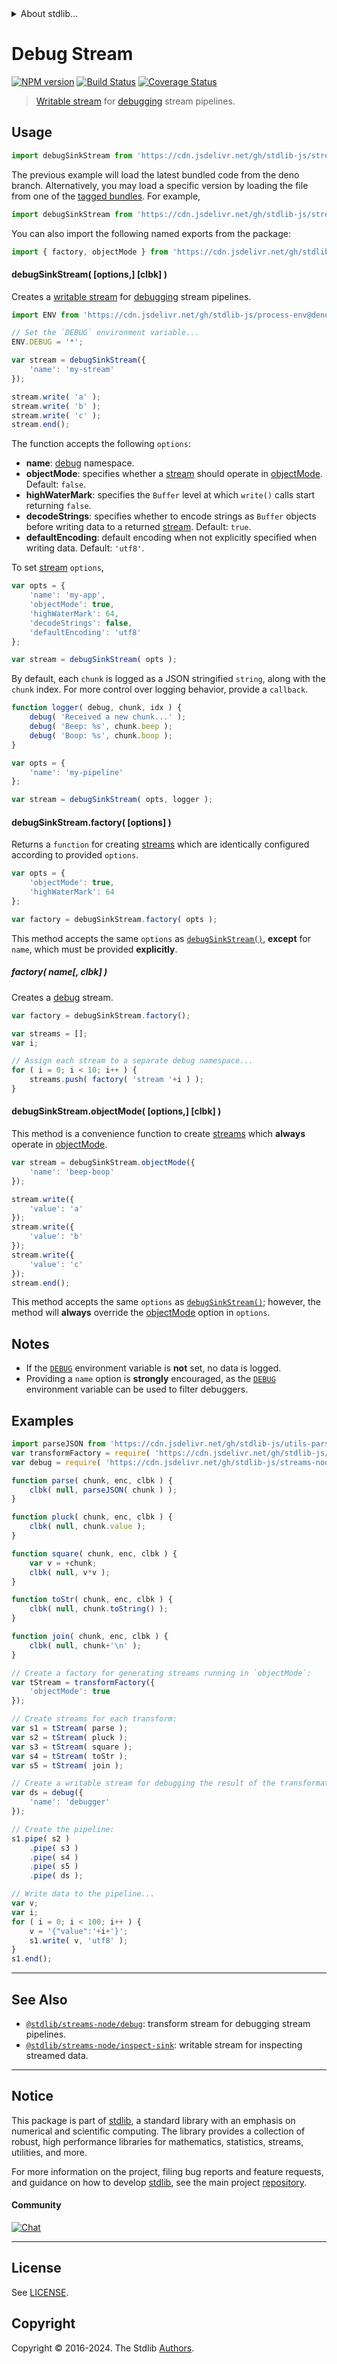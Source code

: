 <!--

@license Apache-2.0

Copyright (c) 2018 The Stdlib Authors.

Licensed under the Apache License, Version 2.0 (the "License");
you may not use this file except in compliance with the License.
You may obtain a copy of the License at

   http://www.apache.org/licenses/LICENSE-2.0

Unless required by applicable law or agreed to in writing, software
distributed under the License is distributed on an "AS IS" BASIS,
WITHOUT WARRANTIES OR CONDITIONS OF ANY KIND, either express or implied.
See the License for the specific language governing permissions and
limitations under the License.

-->


<details>
  <summary>
    About stdlib...
  </summary>
  <p>We believe in a future in which the web is a preferred environment for numerical computation. To help realize this future, we've built stdlib. stdlib is a standard library, with an emphasis on numerical and scientific computation, written in JavaScript (and C) for execution in browsers and in Node.js.</p>
  <p>The library is fully decomposable, being architected in such a way that you can swap out and mix and match APIs and functionality to cater to your exact preferences and use cases.</p>
  <p>When you use stdlib, you can be absolutely certain that you are using the most thorough, rigorous, well-written, studied, documented, tested, measured, and high-quality code out there.</p>
  <p>To join us in bringing numerical computing to the web, get started by checking us out on <a href="https://github.com/stdlib-js/stdlib">GitHub</a>, and please consider <a href="https://opencollective.com/stdlib">financially supporting stdlib</a>. We greatly appreciate your continued support!</p>
</details>

# Debug Stream

[![NPM version][npm-image]][npm-url] [![Build Status][test-image]][test-url] [![Coverage Status][coverage-image]][coverage-url] <!-- [![dependencies][dependencies-image]][dependencies-url] -->

> [Writable stream][writable-stream] for [debugging][node-debug] stream pipelines.



<section class="usage">

## Usage

```javascript
import debugSinkStream from 'https://cdn.jsdelivr.net/gh/stdlib-js/streams-node-debug-sink@deno/mod.js';
```
The previous example will load the latest bundled code from the deno branch. Alternatively, you may load a specific version by loading the file from one of the [tagged bundles](https://github.com/stdlib-js/streams-node-debug-sink/tags). For example,

```javascript
import debugSinkStream from 'https://cdn.jsdelivr.net/gh/stdlib-js/streams-node-debug-sink@v0.2.2-deno/mod.js';
```

You can also import the following named exports from the package:

```javascript
import { factory, objectMode } from 'https://cdn.jsdelivr.net/gh/stdlib-js/streams-node-debug-sink@deno/mod.js';
```

<a name="debug-sink-stream"></a>

#### debugSinkStream( \[options,] \[clbk] )

Creates a [writable stream][writable-stream] for [debugging][node-debug] stream pipelines.

```javascript
import ENV from 'https://cdn.jsdelivr.net/gh/stdlib-js/process-env@deno/mod.js';

// Set the `DEBUG` environment variable...
ENV.DEBUG = '*';

var stream = debugSinkStream({
    'name': 'my-stream'
});

stream.write( 'a' );
stream.write( 'b' );
stream.write( 'c' );
stream.end();
```

The function accepts the following `options`:

-   **name**: [debug][node-debug] namespace.
-   **objectMode**: specifies whether a [stream][stream] should operate in [objectMode][object-mode]. Default: `false`.
-   **highWaterMark**: specifies the `Buffer` level at which `write()` calls start returning `false`.
-   **decodeStrings**: specifies whether to encode strings as `Buffer` objects before writing data to a returned [stream][stream]. Default: `true`.
-   **defaultEncoding**: default encoding when not explicitly specified when writing data. Default: `'utf8'`.

To set [stream][stream] `options`,

```javascript
var opts = {
    'name': 'my-app',
    'objectMode': true,
    'highWaterMark': 64,
    'decodeStrings': false,
    'defaultEncoding': 'utf8'
};

var stream = debugSinkStream( opts );
```

By default, each `chunk` is logged as a JSON stringified `string`, along with the `chunk` index. For more control over logging behavior, provide a `callback`.

```javascript
function logger( debug, chunk, idx ) {
    debug( 'Received a new chunk...' );
    debug( 'Beep: %s', chunk.beep );
    debug( 'Boop: %s', chunk.boop );
}

var opts = {
    'name': 'my-pipeline'
};

var stream = debugSinkStream( opts, logger );
```

#### debugSinkStream.factory( \[options] )

Returns a `function` for creating [streams][writable-stream] which are identically configured according to provided `options`.

```javascript
var opts = {
    'objectMode': true,
    'highWaterMark': 64
};

var factory = debugSinkStream.factory( opts );
```

This method accepts the same `options` as [`debugSinkStream()`](#debug-sink-stream), **except** for `name`, which must be provided **explicitly**.

##### factory( name\[, clbk] )

Creates a [debug][node-debug] stream.

```javascript
var factory = debugSinkStream.factory();

var streams = [];
var i;

// Assign each stream to a separate debug namespace...
for ( i = 0; i < 10; i++ ) {
    streams.push( factory( 'stream '+i ) );
}
```

#### debugSinkStream.objectMode( \[options,] \[clbk] )

This method is a convenience function to create [streams][stream] which **always** operate in [objectMode][object-mode].

```javascript
var stream = debugSinkStream.objectMode({
    'name': 'beep-boop'
});

stream.write({
    'value': 'a'
});
stream.write({
    'value': 'b'
});
stream.write({
    'value': 'c'
});
stream.end();
```

This method accepts the same `options` as [`debugSinkStream()`](#debug-sink-stream); however, the method will **always** override the [objectMode][object-mode] option in `options`.

</section>

<!-- /.usage -->

<section class="notes">

## Notes

-   If the [`DEBUG`][node-debug] environment variable is **not** set, no data is logged.
-   Providing a `name` option is **strongly** encouraged, as the [`DEBUG`][node-debug] environment variable can be used to filter debuggers.

</section>

<!-- /.notes -->

<section class="examples">

## Examples

<!-- eslint no-undef: "error" -->

```javascript
import parseJSON from 'https://cdn.jsdelivr.net/gh/stdlib-js/utils-parse-json@deno/mod.js';
var transformFactory = require( 'https://cdn.jsdelivr.net/gh/stdlib-js/streams-node-transform' ).factory;
var debug = require( 'https://cdn.jsdelivr.net/gh/stdlib-js/streams-node-debug-sink' ).objectMode;

function parse( chunk, enc, clbk ) {
    clbk( null, parseJSON( chunk ) );
}

function pluck( chunk, enc, clbk ) {
    clbk( null, chunk.value );
}

function square( chunk, enc, clbk ) {
    var v = +chunk;
    clbk( null, v*v );
}

function toStr( chunk, enc, clbk ) {
    clbk( null, chunk.toString() );
}

function join( chunk, enc, clbk ) {
    clbk( null, chunk+'\n' );
}

// Create a factory for generating streams running in `objectMode`:
var tStream = transformFactory({
    'objectMode': true
});

// Create streams for each transform:
var s1 = tStream( parse );
var s2 = tStream( pluck );
var s3 = tStream( square );
var s4 = tStream( toStr );
var s5 = tStream( join );

// Create a writable stream for debugging the result of the transformations:
var ds = debug({
    'name': 'debugger'
});

// Create the pipeline:
s1.pipe( s2 )
    .pipe( s3 )
    .pipe( s4 )
    .pipe( s5 )
    .pipe( ds );

// Write data to the pipeline...
var v;
var i;
for ( i = 0; i < 100; i++ ) {
    v = '{"value":'+i+'}';
    s1.write( v, 'utf8' );
}
s1.end();
```

</section>

<!-- /.examples -->

<!-- Section for related `stdlib` packages. Do not manually edit this section, as it is automatically populated. -->

<section class="related">

* * *

## See Also

-   <span class="package-name">[`@stdlib/streams-node/debug`][@stdlib/streams/node/debug]</span><span class="delimiter">: </span><span class="description">transform stream for debugging stream pipelines.</span>
-   <span class="package-name">[`@stdlib/streams-node/inspect-sink`][@stdlib/streams/node/inspect-sink]</span><span class="delimiter">: </span><span class="description">writable stream for inspecting streamed data.</span>

</section>

<!-- /.related -->

<!-- Section for all links. Make sure to keep an empty line after the `section` element and another before the `/section` close. -->


<section class="main-repo" >

* * *

## Notice

This package is part of [stdlib][stdlib], a standard library with an emphasis on numerical and scientific computing. The library provides a collection of robust, high performance libraries for mathematics, statistics, streams, utilities, and more.

For more information on the project, filing bug reports and feature requests, and guidance on how to develop [stdlib][stdlib], see the main project [repository][stdlib].

#### Community

[![Chat][chat-image]][chat-url]

---

## License

See [LICENSE][stdlib-license].


## Copyright

Copyright &copy; 2016-2024. The Stdlib [Authors][stdlib-authors].

</section>

<!-- /.stdlib -->

<!-- Section for all links. Make sure to keep an empty line after the `section` element and another before the `/section` close. -->

<section class="links">

[npm-image]: http://img.shields.io/npm/v/@stdlib/streams-node-debug-sink.svg
[npm-url]: https://npmjs.org/package/@stdlib/streams-node-debug-sink

[test-image]: https://github.com/stdlib-js/streams-node-debug-sink/actions/workflows/test.yml/badge.svg?branch=v0.2.2
[test-url]: https://github.com/stdlib-js/streams-node-debug-sink/actions/workflows/test.yml?query=branch:v0.2.2

[coverage-image]: https://img.shields.io/codecov/c/github/stdlib-js/streams-node-debug-sink/main.svg
[coverage-url]: https://codecov.io/github/stdlib-js/streams-node-debug-sink?branch=main

<!--

[dependencies-image]: https://img.shields.io/david/stdlib-js/streams-node-debug-sink.svg
[dependencies-url]: https://david-dm.org/stdlib-js/streams-node-debug-sink/main

-->

[chat-image]: https://img.shields.io/gitter/room/stdlib-js/stdlib.svg
[chat-url]: https://app.gitter.im/#/room/#stdlib-js_stdlib:gitter.im

[stdlib]: https://github.com/stdlib-js/stdlib

[stdlib-authors]: https://github.com/stdlib-js/stdlib/graphs/contributors

[umd]: https://github.com/umdjs/umd
[es-module]: https://developer.mozilla.org/en-US/docs/Web/JavaScript/Guide/Modules

[deno-url]: https://github.com/stdlib-js/streams-node-debug-sink/tree/deno
[deno-readme]: https://github.com/stdlib-js/streams-node-debug-sink/blob/deno/README.md
[umd-url]: https://github.com/stdlib-js/streams-node-debug-sink/tree/umd
[umd-readme]: https://github.com/stdlib-js/streams-node-debug-sink/blob/umd/README.md
[esm-url]: https://github.com/stdlib-js/streams-node-debug-sink/tree/esm
[esm-readme]: https://github.com/stdlib-js/streams-node-debug-sink/blob/esm/README.md
[branches-url]: https://github.com/stdlib-js/streams-node-debug-sink/blob/main/branches.md

[stdlib-license]: https://raw.githubusercontent.com/stdlib-js/streams-node-debug-sink/main/LICENSE

[stream]: https://nodejs.org/api/stream.html

[object-mode]: https://nodejs.org/api/stream.html#stream_object_mode

[writable-stream]: https://nodejs.org/api/stream.html

[node-debug]: https://www.npmjs.com/package/debug

<!-- <related-links> -->

[@stdlib/streams/node/debug]: https://github.com/stdlib-js/streams-node-debug/tree/deno

[@stdlib/streams/node/inspect-sink]: https://github.com/stdlib-js/streams-node-inspect-sink/tree/deno

<!-- </related-links> -->

</section>

<!-- /.links -->

